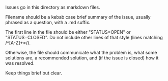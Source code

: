 Issues go in this directory as markdown files.

Filename should be a kebab case brief summary of the issue, usually phrased as a question, with a .md suffix.

The first line in the file should be either "STATUS=OPEN" or "STATUS=CLOSED". Do not include other lines of that style (lines matching /^[A-Z]+=/).

Otherwise, the file should communicate what the problem is, what some solutions are, a recommended solution, and (if the issue is closed) how it was resolved.

Keep things brief but clear.